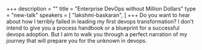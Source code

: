+++
description = ""
title = "Enterprise DevOps without Million Dollars"
type = "new-talk"
speakers = [
        "lakshmi-baskaran",
]
+++
Do you want to hear about how I terribly failed in leading my first devops transformation? I don’t intend to give you a process handbook or a blueprint for a successful devops adoption. But I aim to walk you through a perfect narration of my journey that will prepare you for the unknown in devops.